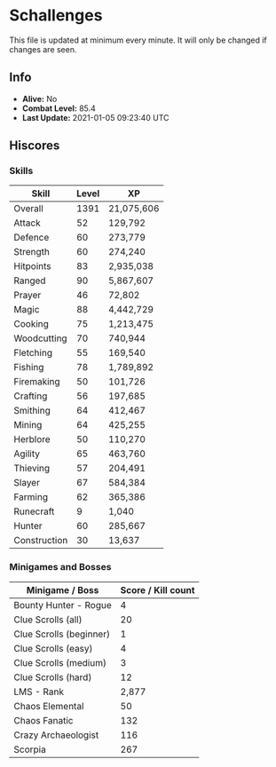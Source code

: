 # Schallenges

This file is updated at minimum every minute. It will only be changed if changes are seen.

## Info

 - **Alive:** No
 - **Combat Level:** 85.4
 - **Last Update:** 2021-01-05 09:23:40 UTC

## Hiscores

### Skills

| Skill | Level | XP |
|--|--|--|
| Overall | 1391 | 21,075,606 |
| Attack | 52 | 129,792 |
| Defence | 60 | 273,779 |
| Strength | 60 | 274,240 |
| Hitpoints | 83 | 2,935,038 |
| Ranged | 90 | 5,867,607 |
| Prayer | 46 | 72,802 |
| Magic | 88 | 4,442,729 |
| Cooking | 75 | 1,213,475 |
| Woodcutting | 70 | 740,944 |
| Fletching | 55 | 169,540 |
| Fishing | 78 | 1,789,892 |
| Firemaking | 50 | 101,726 |
| Crafting | 56 | 197,685 |
| Smithing | 64 | 412,467 |
| Mining | 64 | 425,255 |
| Herblore | 50 | 110,270 |
| Agility | 65 | 463,760 |
| Thieving | 57 | 204,491 |
| Slayer | 67 | 584,384 |
| Farming | 62 | 365,386 |
| Runecraft | 9 | 1,040 |
| Hunter | 60 | 285,667 |
| Construction | 30 | 13,637 |

### Minigames and Bosses

| Minigame / Boss | Score / Kill count |
|--|--|
| Bounty Hunter - Rogue | 4 |
| Clue Scrolls (all) | 20 |
| Clue Scrolls (beginner) | 1 |
| Clue Scrolls (easy) | 4 |
| Clue Scrolls (medium) | 3 |
| Clue Scrolls (hard) | 12 |
| LMS - Rank | 2,877 |
| Chaos Elemental | 50 |
| Chaos Fanatic | 132 |
| Crazy Archaeologist | 116 |
| Scorpia | 267 |
